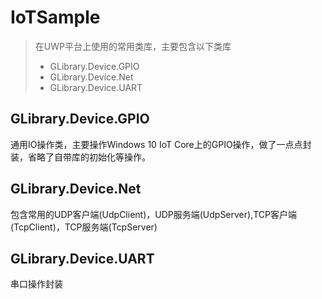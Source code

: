 # IoTSample
>在UWP平台上使用的常用类库，主要包含以下类库 
> * GLibrary.Device.GPIO
> * GLibrary.Device.Net
> * GLibrary.Device.UART

## GLibrary.Device.GPIO ##
通用IO操作类，主要操作Windows 10 IoT Core上的GPIO操作，做了一点点封装，省略了自带库的初始化等操作。
## GLibrary.Device.Net ##
包含常用的UDP客户端(UdpClient)，UDP服务端(UdpServer),TCP客户端(TcpClient)，TCP服务端(TcpServer)
## GLibrary.Device.UART ##
串口操作封装
